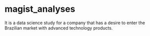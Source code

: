 # magist_analyses

It is a data science study for a company that has a desire to enter the Brazilian market with advanced technology products.
